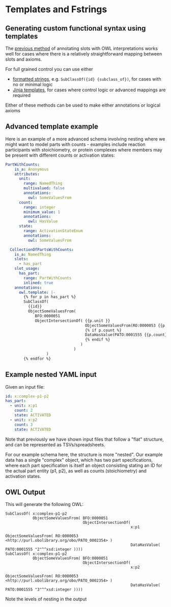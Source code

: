 # Templates and Fstrings

## Generating custom functional syntax using templates

The [previous method](basics.md) of annotating slots with OWL interpretations works well for cases where there is a relatively straightforward mapping between slots and axioms.

For full grained control you can use either

 * [formatted strings](https://docs.python.org/3/tutorial/inputoutput.html), e.g. `SubClassOf({id} {subclass_of})`, for cases with no or minimal logic
 * [Jinja templates](https://jinja.palletsprojects.com/), for cases where control logic or advanced mappings are required

Either of these methods can be used to make either annotations or logical axioms

## Advanced template example 

Here is an example of a more advanced schema involving nesting where we might want to model parts with counts - examples include reaction participants with stoichiometry, or protein complexes where members may be present with different counts or activation states:

```yaml
PartWithCounts:
    is_a: Anonymous
    attributes:
      unit:
        range: NamedThing
        multivalued: false
        annotations:
          owl: SomeValuesFrom
      count:
        range: integer
        minimum_value: 1
        annotations:
          owl: HasValue
      state:
        range: ActivationStateEnum
        annotations:
          owl: SomeValuesFrom

  CollectionOfPartsWithCounts:
    is_a: NamedThing
    slots:
      - has_part
    slot_usage:
      has_part:
        range: PartWithCounts
        inlined: true
    annotations:
      owl.template: |-
        {% for p in has_part %}
        SubClassOf(
          {{id}}
          ObjectSomeValuesFrom(
             BFO:0000051
             ObjectIntersectionOf( {{p.unit }}
                                   ObjectSomeValuesFrom(RO:0000053 {{p.state.meaning}})
                                   {% if p.count %}
                                   DataHasValue(PATO:0001555 {{p.count}})
                                   {% endif %}
                                 )
                              )
                  )
        {% endfor %}
```        

## Example nested YAML input

Given an input file:

```yaml
id: x:complex-p1-p2
has_part:
  - unit: x:p1
    count: 2
    state: ACTIVATED
  - unit: x:p2
    count: 3
    state: ACTIVATED
```

Note that previously we have shown input files that follow a "flat" structure, and can be represented as TSVs/spreadsheets.

For our example schema here, the structure is more "nested". Our example data
has a single "complex" object, which has two part specifications, where each part specification is itself an object
consisting stating an ID for the actual part entity (p1, p2), as well as counts (stoichiometry)
and activation states.

## OWL Output

This will generate the following OWL:

```owl
SubClassOf( x:complex-p1-p2
            ObjectSomeValuesFrom( BFO:0000051
                                  ObjectIntersectionOf(
                                                       x:p1
                                                       ObjectSomeValuesFrom( RO:0000053 <http://purl.obolibrary.org/obo/PATO_0002354> )
                                                       DataHasValue( PATO:0001555 "2"^^xsd:integer ))))
SubClassOf( x:complex-p1-p2
            ObjectSomeValuesFrom( BFO:0000051
                                  ObjectIntersectionOf(
                                                       x:p2
                                                       ObjectSomeValuesFrom( RO:0000053 <http://purl.obolibrary.org/obo/PATO_0002354> )
                                                       DataHasValue( PATO:0001555 "3"^^xsd:integer ))))
```

Note the levels of nesting in the output